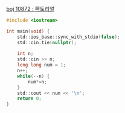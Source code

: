[boj 10872 : 팩토리얼](https://www.acmicpc.net/problem/10872)

```c
#include <iostream>

int main(void) {
    std::ios_base::sync_with_stdio(false);
    std::cin.tie(nullptr);
    
    int n;
    std::cin >> n;
    long long num = 1;
    n++;
    while(--n) {
        num*=n;
    }
    std::cout << num << '\n';
    return 0;
}
```
